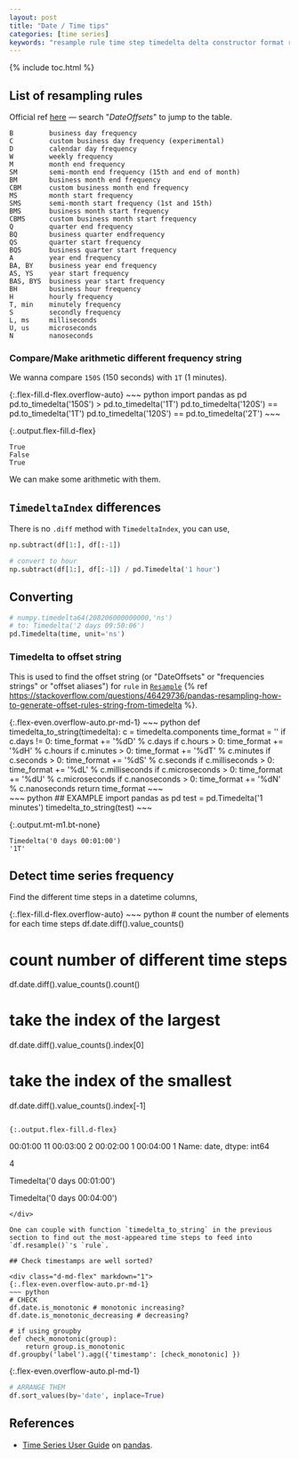 ```yaml
---
layout: post
title: "Date / Time tips"
categories: [time series]
keywords: "resample rule time step timedelta delta constructor format representation days hours minute second milisecond microsecond nanosecond offset string frequency resampling how DateOffsets frequencies strings offset aliases freq compare arithmetic timedelta different well sorted correctly pandas time series user guide convert timedelta timedelta64 numpy. np. TimedeltaIndex diff() difference datetimeindex Timedelta"
---
```


{% include toc.html %}

## List of resampling rules

Official ref [here](https://pandas.pydata.org/pandas-docs/stable/user_guide/timeseries.html) — search "_DateOffsets_" to jump to the table.

~~~
B         business day frequency
C         custom business day frequency (experimental)
D         calendar day frequency
W         weekly frequency
M         month end frequency
SM        semi-month end frequency (15th and end of month)
BM        business month end frequency
CBM       custom business month end frequency
MS        month start frequency
SMS       semi-month start frequency (1st and 15th)
BMS       business month start frequency
CBMS      custom business month start frequency
Q         quarter end frequency
BQ        business quarter endfrequency
QS        quarter start frequency
BQS       business quarter start frequency
A         year end frequency
BA, BY    business year end frequency
AS, YS    year start frequency
BAS, BYS  business year start frequency
BH        business hour frequency
H         hourly frequency
T, min    minutely frequency
S         secondly frequency
L, ms     milliseconds
U, us     microseconds
N         nanoseconds
~~~

### Compare/Make arithmetic different frequency string

We wanna compare `150S` (150 seconds) with `1T` (1 minutes).

<div class="d-md-flex" markdown="1">
{:.flex-fill.d-flex.overflow-auto}
~~~ python
import pandas as pd
pd.to_timedelta('150S') > pd.to_timedelta('1T')
pd.to_timedelta('120S') == pd.to_timedelta('1T')
pd.to_timedelta('120S') == pd.to_timedelta('2T')
~~~

{:.output.flex-fill.d-flex}
~~~
True
False
True
~~~
</div>

We can make some arithmetic with them.

## `TimedeltaIndex` differences

There is no `.diff` method with `TimedeltaIndex`, you can use,

~~~ python
np.subtract(df[1:], df[:-1])

# convert to hour
np.subtract(df[1:], df[:-1]) / pd.Timedelta('1 hour')
~~~

## Converting

~~~ python
# numpy.timedelta64(208206000000000,'ns')
# to: Timedelta('2 days 09:50:06')
pd.Timedelta(time, unit='ns')
~~~

### Timedelta to offset string

This is used to find the offset string (or "DateOffsets" or "frequencies strings" or "offset aliases") for `rule` in [`Resample`](https://pandas.pydata.org/pandas-docs/stable/reference/api/pandas.DataFrame.resample.html) {% ref https://stackoverflow.com/questions/46429736/pandas-resampling-how-to-generate-offset-rules-string-from-timedelta %}.

<div class="d-md-flex" markdown="1">
{:.flex-even.overflow-auto.pr-md-1}
~~~ python
def timedelta_to_string(timedelta):
    c = timedelta.components
    time_format = ''
    if c.days != 0:
        time_format += '%dD' % c.days
    if c.hours > 0:
        time_format += '%dH' % c.hours
    if c.minutes > 0:
        time_format += '%dT' % c.minutes
    if c.seconds > 0:
        time_format += '%dS' % c.seconds
    if c.milliseconds > 0:
        time_format += '%dL' % c.milliseconds
    if c.microseconds > 0:
        time_format += '%dU' % c.microseconds
    if c.nanoseconds > 0:
        time_format += '%dN' % c.nanoseconds
    return time_format
~~~

<div markdown="1" class="flex-even overflow-auto pl-md-1">
~~~ python
## EXAMPLE
import pandas as pd
test = pd.Timedelta('1 minutes')
timedelta_to_string(test)
~~~

{:.output.mt-m1.bt-none}
~~~
Timedelta('0 days 00:01:00')
'1T'
~~~
</div>
</div>

## Detect time series frequency

Find the different time steps in a datetime columns,

<div class="d-md-flex" markdown="1">
{:.flex-fill.d-flex.overflow-auto}
~~~ python
# count the number of elements for each time steps
df.date.diff().value_counts()

# count number of different time steps
df.date.diff().value_counts().count()

# take the index of the largest 
df.date.diff().value_counts().index[0]

# take the index of the smallest
df.date.diff().value_counts().index[-1]
~~~

{:.output.flex-fill.d-flex}
~~~
00:01:00    11
00:03:00     2
00:02:00     1
00:04:00     1
Name: date, dtype: int64

4

Timedelta('0 days 00:01:00')

Timedelta('0 days 00:04:00')
~~~
</div>

One can couple with function `timedelta_to_string` in the previous section to find out the most-appeared time steps to feed into `df.resample()`'s `rule`.

## Check timestamps are well sorted?

<div class="d-md-flex" markdown="1">
{:.flex-even.overflow-auto.pr-md-1}
~~~ python
# CHECK
df.date.is_monotonic # monotonic increasing?
df.date.is_monotonic_decreasing # decreasing?

# if using groupby
def check_monotonic(group):
    return group.is_monotonic
df.groupby('label').agg({'timestamp': [check_monotonic] })
~~~

{:.flex-even.overflow-auto.pl-md-1}
~~~ python
# ARRANGE THEM
df.sort_values(by='date', inplace=True)
~~~
</div>

## References

- [Time Series User Guide](https://pandas.pydata.org/pandas-docs/stable/user_guide/timeseries.html) on [pandas](/python-pandas).
